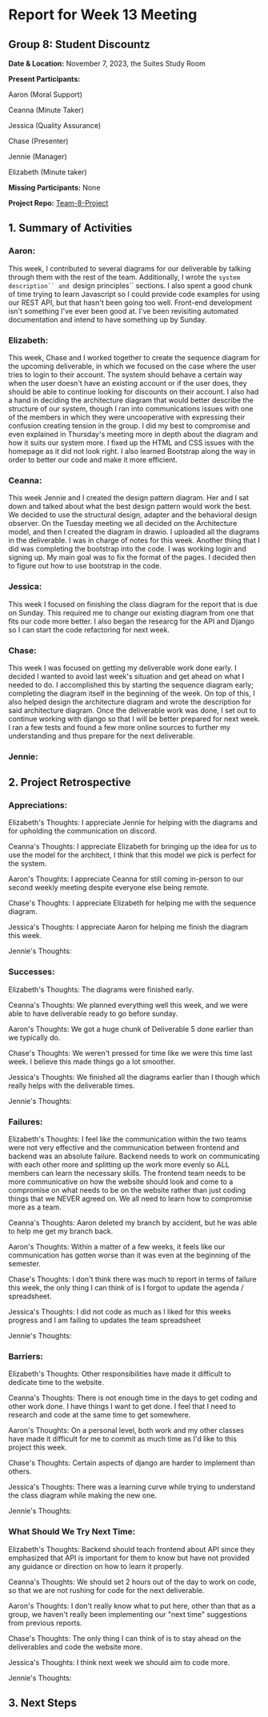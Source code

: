 # Report for Week 13 Meeting

## Group 8: Student Discountz

**Date & Location:** November 7, 2023, the Suites Study Room

**Present Participants:**

Aaron (Moral Support)

Ceanna (Minute Taker) 

Jessica (Quality Assurance)

Chase (Presenter)

Jennie (Manager)

Elizabeth (Minute taker)

**Missing Participants:** None 

**Project Repo:** [Team-8-Project](https://github.com/aaronr7734/team-8-project "Our Repository")

## 1. Summary of Activities

### **Aaron**:

This week, I contributed to several diagrams for our deliverable by talking through them with the rest of the team. Additionally, I wrote the `system description`` and `design principles`` sections.
I also spent a good chunk of time trying to learn Javascript so I could provide code examples for using our REST API, but that hasn't been going too well. Front-end development isn't something I've ever been good at. I've been revisiting automated documentation and intend to have something up by Sunday.

### **Elizabeth**: 

This week, Chase and I worked together to create the sequence diagram for the upcoming deliverable, in which we focused on the case where the user tries to login to their account. The system should behave a certain way when the user doesn't have an existing account or if the user does, they should be able to continue looking for discounts on their account. I also had a hand in deciding the architecture diagram that would better describe the structure of our system, though I ran into communications issues with one of the members in which they were uncooperative with expressing their confusion creating tension in the group. I did my best to compromise and even explained in Thursday's meeting more in depth about the diagram and how it suits our system more. I fixed up the HTML and CSS issues with the homepage as it did not look right. I also learned Bootstrap along the way in order to better our code and make it more efficient. 


### **Ceanna**:
This week Jennie and I created the design pattern diagram. Her and I sat down and talked about what the best design pattern would work the best. We decided to use the structural design, adapter and the behavioral design observer. On the Tuesday meeting we all decided on the Architecture model, and then I created the diagram in drawio. I uploaded all the diagrams in the deliverable. I was in charge of notes for this week. Another thing that I did was completing the bootstrap into the code. I was working login and signing up. My main goal was to fix the format of the pages. I decided then to figure out how to use bootstrap in the code.


### **Jessica**: 
This week I focused on finishing the class diagram for the report that is due on Sunday. This required me to change our existing diagram from one that fits our code more better. I also began the researcg for the API and Django so I can start the code refactoring for next week. 


### **Chase**:
This week I was focused on getting my deliverable work done early. I decided I wanted to avoid last week's situation and get ahead on what I needed to do. I accomplished this by starting the sequence diagram early; completing the diagram itself in the beginning of the week. On top of this, I also helped design the architecture diagram and wrote the description for said architecture diagram. Once the deliverable work was done, I set out to continue working with django so that I will be better prepared for next week. I ran a few tests and found a few more online sources to further my understanding and thus prepare for the next deliverable. 


### **Jennie**: 


## 2. Project Retrospective


### **Appreciations**: 

   Elizabeth's Thoughts: I appreciate Jennie for helping with the diagrams and for upholding the communication on discord. 
   
   
   Ceanna's Thoughts: I appreciate Elizabeth for bringing up the idea for us to use the model for the architect, I think that this model we pick is perfect for the system. 
   

   Aaron's Thoughts: I appreciate Ceanna for still coming in-person to our second weekly meeting despite everyone else being remote.
   

   Chase's Thoughts: I appreciate Elizabeth for helping me with the sequence diagram.
   
   
   Jessica's Thoughts: I appreciate Aaron for helping me finish the diagram this week.
   
   
   Jennie's Thoughts: 
   
### **Successes**: 

   Elizabeth's Thoughts: The diagrams were finished early. 
   
   
   Ceanna's Thoughts: We planned everything well this week, and we were able to have deliverable ready to go before sunday.

   

   Aaron's Thoughts: We got a huge chunk of Deliverable 5 done earlier than we typically do.
   

   Chase's Thoughts: We weren't pressed for time like we were this time last week. I believe this made things go a lot smoother.
   
   
   Jessica's Thoughts: We finished all the diagrams earlier than I though which really helps with the deliverable times.
   
   
   Jennie's Thoughts: 
   
### **Failures**: 

   Elizabeth's Thoughts: I feel like the communication within the two teams were not very effective and the communication between frontend and backend was an absolute failure. Backend needs to work on communicating with each other more and splitting up the work more evenly so ALL members can learn the necessary skills. The frontend team needs to be more communicative on how the website should look and come to a compromise on what needs to be on the website rather than just coding things that we NEVER agreed on. We all need to learn how to compromise more as a team.
   
   
   Ceanna's Thoughts: Aaron deleted my branch by accident, but he was able to help me get my branch back. 

   

   Aaron's Thoughts: Within a matter of a few weeks, it feels like our communication has gotten worse than it was even at the beginning of the semester.
   

   Chase's Thoughts: I don't think there was much to report in terms of failure this week, the only thing I can think of is I forgot to update the agenda / spreadsheet.
   
   
   Jessica's Thoughts: I did not code as much as I liked for this weeks progress and I am failing to updates the team spreadsheet
   
   
   Jennie's Thoughts: 
   
### **Barriers**: 
  
   Elizabeth's Thoughts: Other responsibilities have made it difficult to dedicate time to the website.
   
   
   Ceanna's Thoughts: There is not enough time in the days to get coding and other work done. I have things I want to get done. I feel that I need to research and code at the same time to get somewhere. 
   

   Aaron's Thoughts: On a personal level, both work and my other classes have made it difficult for me to commit as much time as I'd like to this project this week.
   

   Chase's Thoughts: Certain aspects of django are harder to implement than others.
   
   
   Jessica's Thoughts: There was a learning curve while trying to understand the class diagram while making the new one.
   
   
   Jennie's Thoughts: 
  
### **What Should We Try Next Time**: 
  
   Elizabeth's Thoughts: Backend should teach frontend about API since they emphasized that API is important for them to know but have not provided any guidance or direction on how to learn it properly. 
   
   Ceanna's Thoughts: We should set 2 hours out of the day to work on code, so that we are not rushing for code for the next deliverable.
   

   Aaron's Thoughts: I don't really know what to put here, other than that as a group, we haven't really been implementing our "next time" suggestions from previous reports. 
   

   Chase's Thoughts: The only thing I can think of is to stay ahead on the deliverables and code the website more.
   
   
   Jessica's Thoughts: I think next week we should aim to code more.
   
   
   Jennie's Thoughts: 
   
   
## 3. Next Steps
